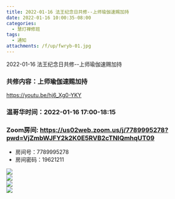 ```yaml
---
title: 2022-01-16 法王纪念日共修--上师瑜伽速赐加持
date: 2022-01-16 10:00:35-08:00
categories:
  - 慧灯禅修班
tags:
  - 通知
attachments: /f/up/fwryb-01.jpg
---
```

2022-01-16 法王纪念日共修--上师瑜伽速赐加持 


### 共修内容：上师瑜伽速赐加持

<https://youtu.be/hj6_Xg0-YKY>

### 温哥华时间：2022-01-16 17:00-18:15

### Zoom房间: <https://us02web.zoom.us/j/7789995278?pwd=VjZmbWJFY2k2K0E5RVB2cTNIQmhqUT09>
 - 房间号：7789995278
 - 房间密码：19621211

![](https://s3.ca-central-1.wasabisys.com/hddata/f.huidengchanxiu.net/hdv/f/up/fwryb-01.jpg)  
![](https://s3.ca-central-1.wasabisys.com/hddata/f.huidengchanxiu.net/hdv/f/up/fwryb-02.jpg)  
![](https://s3.ca-central-1.wasabisys.com/hddata/f.huidengchanxiu.net/hdv/f/up/fwryb-03.PNG)  
![](https://s3.ca-central-1.wasabisys.com/hddata/f.huidengchanxiu.net/hdv/f/up/fwryb-04.JPG)  

